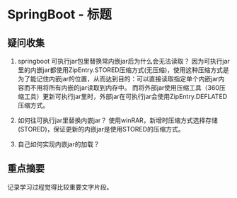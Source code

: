 # SpringBoot - 标题

## 疑问收集

1. springboot 可执行jar包里替换常内嵌jar后为什么会无法读取？
因为可执行jar里的内嵌jar都使用ZipEntry.STORED压缩方式(无压缩)，使用这种压缩方式是为了能记住内嵌jar的位置，从而达到目的：可以直接读取指定单个内嵌jar内容而不用将所有内嵌的jar读取到内存中。
而将外部jar使用压缩工具（360压缩工具）更新可执行jar里时，外部jar在可执行jar会使用ZipEntry.DEFLATED压缩方式。

2. 如何往可执行jar里替换内嵌jar？
使用winRAR，新增时压缩方式选择存储(STORED)，保证更新的内嵌jar是使用STORED的压缩方式。

3. 自己如何实现内嵌jar的加载？

## 重点摘要

记录学习过程觉得比较重要文字片段。

## 